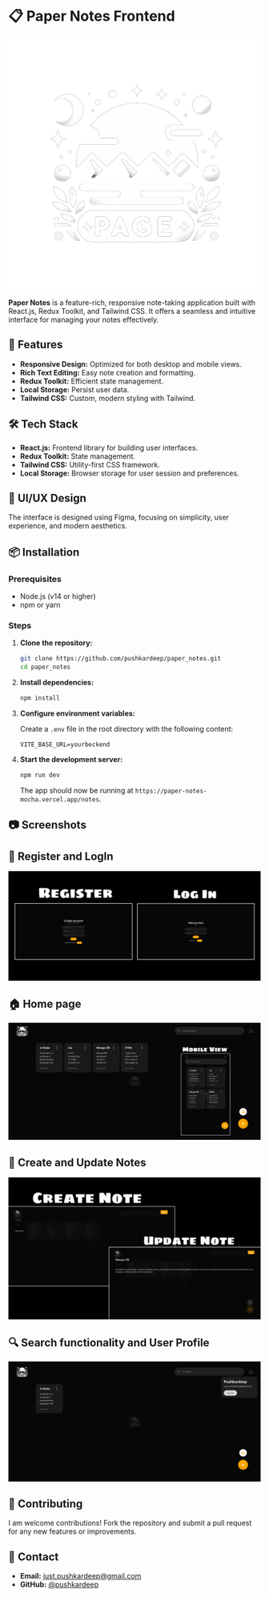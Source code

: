 # 📋 Paper Notes Frontend

![Paper Notes Logo](public/images/Logo.png)

**Paper Notes** is a feature-rich, responsive note-taking application built with React.js, Redux Toolkit, and Tailwind CSS. It offers a seamless and intuitive interface for managing your notes effectively.

## 🚀 Features

- **Responsive Design:** Optimized for both desktop and mobile views.
- **Rich Text Editing:** Easy note creation and formatting.
- **Redux Toolkit:** Efficient state management.
- **Local Storage:** Persist user data.
- **Tailwind CSS:** Custom, modern styling with Tailwind.

## 🛠️ Tech Stack

- **React.js:** Frontend library for building user interfaces.
- **Redux Toolkit:** State management.
- **Tailwind CSS:** Utility-first CSS framework.
- **Local Storage:** Browser storage for user session and preferences.

## 🎨 UI/UX Design

The interface is designed using Figma, focusing on simplicity, user experience, and modern aesthetics. 

## 📦 Installation

### Prerequisites

- Node.js (v14 or higher)
- npm or yarn

### Steps

1. **Clone the repository:**

    ```bash
    git clone https://github.com/pushkardeep/paper_notes.git
    cd paper_notes
    ```

2. **Install dependencies:**

    ```bash
    npm install
    ```

3. **Configure environment variables:**

    Create a `.env` file in the root directory with the following content:

    ```env
    VITE_BASE_URL=yourbeckend
    ```

4. **Start the development server:**

    ```bash
    npm run dev
    ```

    The app should now be running at `https://paper-notes-mocha.vercel.app/notes`.

## 📷 Screenshots

## 👤 Register and LogIn

![Register and LogIn](public/readmeImages/register_&_logIn.jpeg)
## 🏠 Home page

![Home](public/readmeImages/home.jpeg)
## 📝 Create and Update Notes

![Create and Update Notes](public/readmeImages/create_&_update.jpeg)
## 🔍 Search functionality and User Profile

![Create and Update Notes](public/readmeImages/search_with_profile.jpeg)

## 🤝 Contributing

I am welcome contributions! Fork the repository and submit a pull request for any new features or improvements.

## 📧 Contact

- **Email:** just.pushkardeep@gmail.com
- **GitHub:** [@pushkardeep](https://github.com/Pushkardeep)


